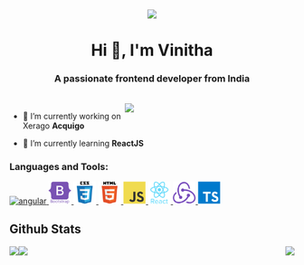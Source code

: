 <div align="center"  width="100%">
<img align="center" src="https://camo.githubusercontent.com/374987f773148e46b1851b9e3bc4bf71b182562dd002620ef3e4263cb3997130/68747470733a2f2f6d69726f2e6d656469756d2e636f6d2f6d61782f3837352f312a7164415731546a434e353768316c6275757a766368672e676966" width="400"/>
</div>

<h1 align="center">Hi 👋, I'm Vinitha</h1>
<h3 align="center">A passionate frontend developer from India</h3>

<br/>
<img align="right" src="https://img.freepik.com/premium-vector/cute-girl-working-computer-cartoon-vector-icon-illustration-people-technology-icon-concept-isolated-premium-vector-flat-cartoon-style_138676-1444.jpg" width="300"/>

- 🔭 I’m currently working on Xerago **Acquigo**

- 🌱 I’m currently learning **ReactJS**



<h3 align="left">Languages and Tools:</h3>

<p align="left"> <a href="https://angular.io" target="_blank" rel="noreferrer"> <img src="https://angular.io/assets/images/logos/angular/angular.svg" alt="angular" width="40" height="40"/> </a> <a href="https://getbootstrap.com" target="_blank" rel="noreferrer"> <img src="https://raw.githubusercontent.com/devicons/devicon/master/icons/bootstrap/bootstrap-plain-wordmark.svg" alt="bootstrap" width="40" height="40"/> </a> <a href="https://www.w3schools.com/css/" target="_blank" rel="noreferrer"> <img src="https://raw.githubusercontent.com/devicons/devicon/master/icons/css3/css3-original-wordmark.svg" alt="css3" width="40" height="40"/> </a> <a href="https://www.w3.org/html/" target="_blank" rel="noreferrer"> <img src="https://raw.githubusercontent.com/devicons/devicon/master/icons/html5/html5-original-wordmark.svg" alt="html5" width="40" height="40"/> </a> <a href="https://developer.mozilla.org/en-US/docs/Web/JavaScript" target="_blank" rel="noreferrer"> <img src="https://raw.githubusercontent.com/devicons/devicon/master/icons/javascript/javascript-original.svg" alt="javascript" width="40" height="40"/> </a> <a href="https://reactjs.org/" target="_blank" rel="noreferrer"> <img src="https://raw.githubusercontent.com/devicons/devicon/master/icons/react/react-original-wordmark.svg" alt="react" width="40" height="40"/> </a> <a href="https://redux.js.org" target="_blank" rel="noreferrer"> <img src="https://raw.githubusercontent.com/devicons/devicon/master/icons/redux/redux-original.svg" alt="redux" width="40" height="40"/> </a> <a href="https://www.typescriptlang.org/" target="_blank" rel="noreferrer"> <img src="https://raw.githubusercontent.com/devicons/devicon/master/icons/typescript/typescript-original.svg" alt="typescript" width="40" height="40"/> </a> </p>

## Github Stats  
<div align="left"><img src="https://github-readme-stats.vercel.app/api?username=VinithaTech&show_icons=true&count_private=true&hide_border=true" align="left" /></div>  
<div align="left"><img src="https://github-readme-streak-stats.herokuapp.com/?user=VinithaTech&" align="left" /></div>  


<div align="right"><img src="https://github-readme-stats.vercel.app/api/top-langs?username=VinithaTech&show_icons=true&locale=en&layout=compact" align="right" /></div>  

